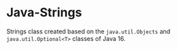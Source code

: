# Java-Strings
Strings class created based on the `java.util.Objects` and `java.util.Optional<T>` classes of Java 16.
